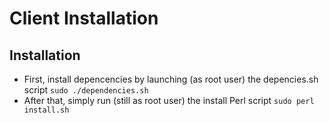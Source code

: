 # Client Installation

## **Installation**
  - First, install depencencies by launching (as root user) the depencies.sh script
    ``sudo ./dependencies.sh``
  - After that, simply run (still as root user) the install Perl script
    ``sudo perl install.sh``

